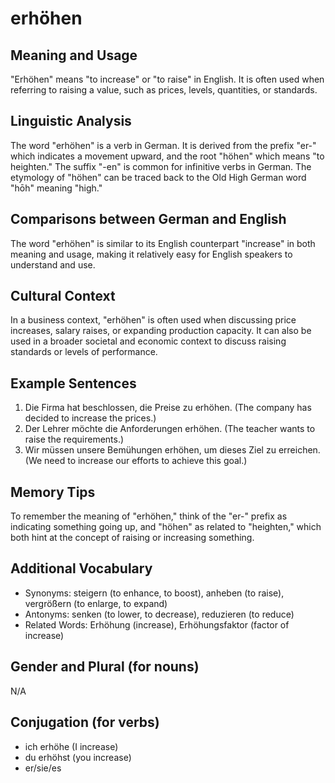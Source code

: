 # erhöhen
## Meaning and Usage
"Erhöhen" means "to increase" or "to raise" in English. It is often used when referring to raising a value, such as prices, levels, quantities, or standards.

## Linguistic Analysis
The word "erhöhen" is a verb in German. It is derived from the prefix "er-" which indicates a movement upward, and the root "höhen" which means "to heighten." The suffix "-en" is common for infinitive verbs in German. The etymology of "höhen" can be traced back to the Old High German word "hōh" meaning "high."

## Comparisons between German and English
The word "erhöhen" is similar to its English counterpart "increase" in both meaning and usage, making it relatively easy for English speakers to understand and use.

## Cultural Context
In a business context, "erhöhen" is often used when discussing price increases, salary raises, or expanding production capacity. It can also be used in a broader societal and economic context to discuss raising standards or levels of performance.

## Example Sentences
1. Die Firma hat beschlossen, die Preise zu erhöhen. (The company has decided to increase the prices.)
2. Der Lehrer möchte die Anforderungen erhöhen. (The teacher wants to raise the requirements.)
3. Wir müssen unsere Bemühungen erhöhen, um dieses Ziel zu erreichen. (We need to increase our efforts to achieve this goal.)

## Memory Tips
To remember the meaning of "erhöhen," think of the "er-" prefix as indicating something going up, and "höhen" as related to "heighten," which both hint at the concept of raising or increasing something.

## Additional Vocabulary
- Synonyms: steigern (to enhance, to boost), anheben (to raise), vergrößern (to enlarge, to expand)
- Antonyms: senken (to lower, to decrease), reduzieren (to reduce)
- Related Words: Erhöhung (increase), Erhöhungsfaktor (factor of increase)

## Gender and Plural (for nouns)
N/A

## Conjugation (for verbs)
- ich erhöhe (I increase)
- du erhöhst (you increase)
- er/sie/es